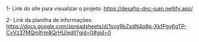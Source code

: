 1- Link do site para visualizar o projeto: https://desafio-dnc-juan.netlify.app/


2- Link da planilha de informações: https://docs.google.com/spreadsheets/d/1svg9bZsdN4p8p-XkfPgy6gTP-CvVz37MQmlfrm8QrHU/edit?gid=0#gid=0

